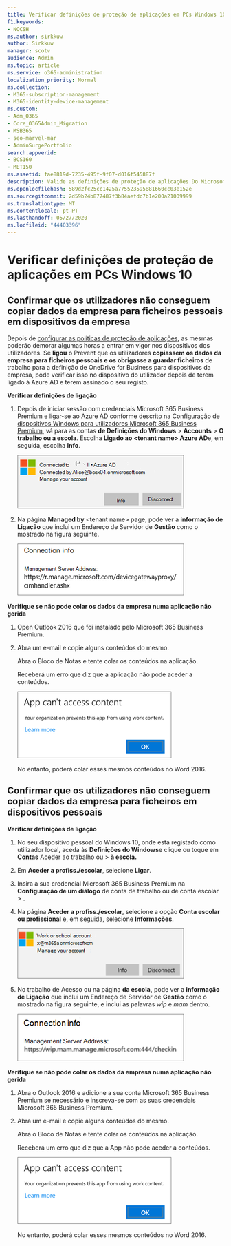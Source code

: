 ```yaml
---
title: Verificar definições de proteção de aplicações em PCs Windows 10
f1.keywords:
- NOCSH
ms.author: sirkkuw
author: Sirkkuw
manager: scotv
audience: Admin
ms.topic: article
ms.service: o365-administration
localization_priority: Normal
ms.collection:
- M365-subscription-management
- M365-identity-device-management
ms.custom:
- Adm_O365
- Core_O365Admin_Migration
- MSB365
- seo-marvel-mar
- AdminSurgePortfolio
search.appverid:
- BCS160
- MET150
ms.assetid: fae8819d-7235-495f-9f07-d016f545887f
description: Valide as definições de proteção de aplicações Do Microsoft 365 Business Premium em dispositivos Windows 10 e verifique que os utilizadores não podem copiar dados da empresa para ficheiros pessoais ou aplicações não geridas.
ms.openlocfilehash: 589d2fc25cc1425a775523595881660cc03e152e
ms.sourcegitcommit: 2d59b24b877487f3b84aefdc7b1e200a21009999
ms.translationtype: MT
ms.contentlocale: pt-PT
ms.lasthandoff: 05/27/2020
ms.locfileid: "44403396"
---
```

# <a name="validate-app-protection-settings-on-windows-10-pcs"></a>Verificar definições de proteção de aplicações em PCs Windows 10

## <a name="verify-that-users-cannot-copy-company-data-to-personal-files-on-corporate-devices"></a>Confirmar que os utilizadores não conseguem copiar dados da empresa para ficheiros pessoais em dispositivos da empresa

Depois de [configurar as políticas de proteção de aplicações](protection-settings-for-windows-10-devices.md), as mesmas poderão demorar algumas horas a entrar em vigor nos dispositivos dos utilizadores. Se **ligou** o Prevent que os utilizadores **copiassem os dados da empresa para ficheiros pessoais e os obrigasse a guardar ficheiros** de trabalho para a definição de OneDrive for Business para dispositivos da empresa, pode verificar isso no dispositivo do utilizador depois de terem ligado à Azure AD e terem assinado o seu registo. 
  
 **Verificar definições de ligação**
  
1. Depois de iniciar sessão com credenciais Microsoft 365 Business Premium e ligar-se ao Azure AD conforme descrito na Configuração de [dispositivos Windows para utilizadores Microsoft 365 Business Premium](set-up-windows-devices.md), vá para as contas **de Definições do Windows** \> **Accounts** \> **O trabalho ou a escola**. Escolha **Ligado ao \<tenant name\> Azure AD**e, em seguida, escolha **Info**.
    
    ![Click or tap Info on the Connected to Azure AD dialog.](../media/a36ede2b-d1a0-4d4e-8ea7-af39b4b63890.png)
  
2. Na página **Managed by** \<tenant name\> page, pode ver a **informação de Ligação** que inclui um Endereço de Servidor de **Gestão** como o mostrado na figura seguinte. 
    
    ![Managed by page shows connection info of the device manager URL.](../media/47515a8e-2d0c-4bea-99f0-6b2545b88a11.png)
  
 **Verifique se não pode colar os dados da empresa numa aplicação não gerida**
  
1. Open Outlook 2016 que foi instalado pelo Microsoft 365 Business Premium.
    
2. Abra um e-mail e copie alguns conteúdos do mesmo.
    
    Abra o Bloco de Notas e tente colar os conteúdos na aplicação.
    
    Receberá um erro que diz que a aplicação não pode aceder a conteúdos.
    
    ![A dialog that states app can't access content when you paste into an unmanaged app.](../media/5e82b154-cf2f-43c8-ae80-b45d8ad80e56.png)
  
    No entanto, poderá colar esses mesmos conteúdos no Word 2016.
    
## <a name="verify-that-users-cannot-copy-company-data-to-personal-files-on-personal-devices"></a>Confirmar que os utilizadores não conseguem copiar dados da empresa para ficheiros em dispositivos pessoais

 **Verificar definições de ligação**
  
1. No seu dispositivo pessoal do Windows 10, onde está registado como utilizador local, aceda às **Definições do Windows**e clique ou toque em **Contas** Aceder ao trabalho ou \> **à escola.**
    
2. Em **Aceder a profiss./escolar**, selecione **Ligar**.
    
3. Insira a sua credencial Microsoft 365 Business Premium na **Configuração de um diálogo** de conta de trabalho ou de conta escolar \> **.**
    
4. Na página **Aceder a profiss./escolar**, selecione a opção **Conta escolar ou profissional** e, em seguida, selecione **Informações**.
    
    ![Clique ou toque em Informações sobre o diálogo de conta de trabalho ou escola.](../media/63bd8b32-cb32-4afa-8ce0-6070ac403abc.png)
  
5. No trabalho de Acesso ou na página **da escola,** pode ver a **informação de Ligação** que inclui um Endereço de Servidor de **Gestão** como o mostrado na figura seguinte, e inclui as palavras *wip* e *mam* dentro. 
    
    ![Managed by page shows connection info URL that includes the words mam and wpi.](../media/abd4eaf4-44fa-4538-a3e8-1e0d331dfe1e.png)
  
 **Verifique se não pode colar os dados da empresa numa aplicação não gerida**
  
1. Abra o Outlook 2016 e adicione a sua conta Microsoft 365 Business Premium se necessário e inscreva-se com as suas credenciais Microsoft 365 Business Premium.
    
2. Abra um e-mail e copie alguns conteúdos do mesmo.
    
    Abra o Bloco de Notas e tente colar os conteúdos na aplicação.
    
    Receberá um erro que diz que a App não pode aceder a conteúdos.
    
    ![A dialog that states app can't access content when you paste into an unmanaged app.](../media/5e82b154-cf2f-43c8-ae80-b45d8ad80e56.png)
  
    No entanto, poderá colar esses mesmos conteúdos no Word 2016.
    

